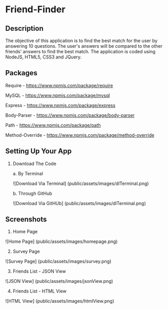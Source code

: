 # Friend-Finder

## Description
The objective of this application is to find the best match for the user by answering 10 questions. The user's answers will be compared to the other friends' answers to find the best match. The application is coded using NodeJS, HTML5, CSS3 and JQuery.

## Packages

Require - https://www.npmjs.com/package/require

MySQL - https://www.npmjs.com/package/mysql

Express - https://www.npmjs.com/package/express

Body-Parser - https://www.npmjs.com/package/body-parser

Path - https://www.npmjs.com/package/path

Method-Override - https://www.npmjs.com/package/method-override

## Setting Up Your App

1. Download The Code 

	a. By Terminal
	
	![Download Via Terminal] (public/assets/images/dlTerminal.png)
	
	b. Through GitHub
	
	![Download Via GitHUb] (public/assets/images/dlTerminal.png)

## Screenshots

1. Home Page

![Home Page] (public/assets/images/homepage.png)

2. Survey Page

![Survey Page] (public/assets/images/survey.png)

3. Friends List - JSON View

![JSON View] (public/assets/images/jsonView.png)

4. Friends List - HTML View

![HTML View] (public/assets/images/htmlView.png)
